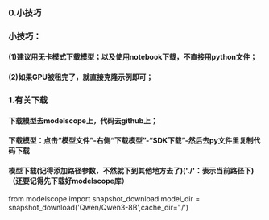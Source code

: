 ### 0.小技巧
### 小技巧：
#### (1)建议用无卡模式下载模型；以及使用notebook下载，不直接用python文件；
#### (2)如果GPU被租完了，就直接克隆示例即可；

### 1.有关下载
#### 下载模型去modelscope上，代码去github上；
#### 下载模型：点击“模型文件”-右侧“下载模型”-“SDK下载”-然后去py文件里复制代码下载
#### 模型下载(记得添加路径参数，不然就下到其他地方去了)('./'：表示当前路径下)（还要记得先下载好modelscope库）
from modelscope import snapshot_download
model_dir = snapshot_download('Qwen/Qwen3-8B',cache_dir='./')
